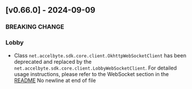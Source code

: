 <a name="v0.66.0"></a>
## [v0.66.0] - 2024-09-09

### BREAKING CHANGE

### Lobby
- Class `net.accelbyte.sdk.core.client.OkhttpWebSocketClient` has been deprecated and replaced by the `net.accelbyte.sdk.core.client.LobbyWebSocketClient`.  For detailed usage instructions, please refer to the WebSocket section in the [README](../../README.md)
  No newline at end of file